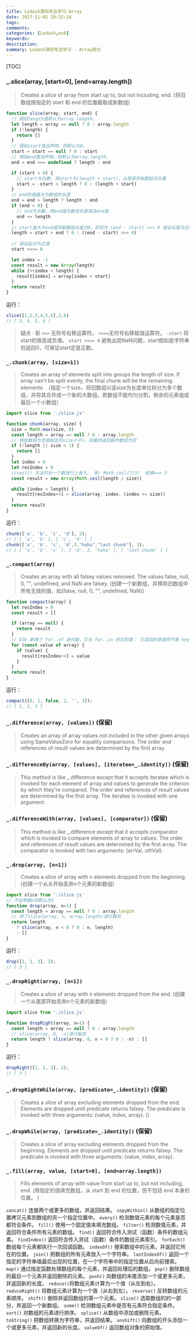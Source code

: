 ```yaml
---
title: Lodash源码写法学习-Array
date: 2017-11-02 20:32:24
tags:
comments:
categories: [Lodash,es6]
keywords:
description:
summary: Lodash源码写法学习 - Array部分
---
```


[TOC]

### _.slice(array, [start=0], [end=array.length])
> Creates a slice of array from start up to, but not including, end. (将旧数组按指定的 start 和 end 的位置截取成新数组)

```js
function slice(array, start, end) {
  // 假如length值默认为array.length。
  let length = array == null ? 0 : array.length
  if (!length) {
    return []
  }
  // 假如start值没声明，则默认为0。  
  start = start == null ? 0 : start
  // 假如end值没声明，则默认为array.length。  
  end = end === undefined ? length : end

  if (start < 0) {
    // start为负数，则start为(length + start)，从尾部开始数起点位置
    start = -start > length ? 0 : (length + start)
  }
  // end的值最大为数组的长度
  end = end > length ? length : end
  if (end < 0) {
    // end为负数，则end值为数组长度减去end值
    end += length
  }
  // start值大于end值则新数组长度为0，否则为 (end - start) >>> 0 保证长度为正值。
  length = start > end ? 0 : ((end - start) >>> 0)
  
  // 保证起点为正值
  start >>>= 0

  let index = -1
  const result = new Array(length)
  while (++index < length) {
    result[index] = array[index + start]
  }
  return result
}
```
运行：
```js
slice([1,2,3,4,5,6],2,6)
// [ 3, 4, 5, 6 ]
```

> 疑点 · 斩
`>>>` 无符号右移运算符。
`>>>=`无符号右移赋值运算符。
`-start` 将start的值变成负值。
`start >>>= 0` 避免出现NaN问题，start假如是字符串则返回0，可保证start定是正数。


### `_.chunk(array, [size=1])`
> Creates an array of elements split into groups the length of size. If array can't be split evenly, the final chunk will be the remaining elements. （指定一个size，将旧数组以该size为长度单位拆分为多个数组，并将其合并成一个新的大数组。若数组不能均匀分割，剩余的元素组成最后一个小数组）

```js
import slice from './slice.js'

function chunk(array, size) {
  size = Math.max(size, 0)
  const length = array == null ? 0 : array.length
  // 假如数组为空或指定的size小于1，则最终返回新的数组为空
  if (!length || size < 1) {
    return []
  }
  let index = 0
  let resIndex = 0
  //ceil() 方法可对一个数进行上舍入。 例: Math.ceil(7/3)  结果==> 3
  const result = new Array(Math.ceil(length / size))

  while (index < length) {
    result[resIndex++] = slice(array, index, (index += size))
  }
  return result
}
```
运行：
```js
chunk(['a', 'b', 'c', 'd'], 2);
// [ [ 'a', 'b' ], [ 'c', 'd' ] ]
chunk(['a', 'b', 'c', 'd',3,"haha","last chunk"], 3);
// [ [ 'a', 'b', 'c' ], [ 'd', 3, 'haha' ], [ 'last chunk' ] ]
```


### `_.compact(array)`
> Creates an array with all falsey values removed. The values false, null, 0, "", undefined, and NaN are falsey. (创建一个新数组，并移除旧数组中所有无效的值，如(false, null, 0, "", undefined, NaN))

```js
function compact(array) {
  let resIndex = 0
  const result = []

  if (array == null) {
    return result
  }
  // ES6 新增了 for..of 迭代器，它与 for..in 的区别是： 它返回的是值而不是 key
  for (const value of array) {
    if (value) {
      result[resIndex++] = value
    }
  }
  return result
}
```
运行：
```js
compact([0, 1, false, 2, '', 3]);
// [ 1, 2, 3 ]
```

### `_.difference(array, [values])` (保留)
> Creates an array of array values not included in the other given arrays using SameValueZero for equality comparisons. The order and references of result values are determined by the first array.

### `_.differenceBy(array, [values], [iteratee=_.identity])` (保留)
> This method is like _.difference except that it accepts iteratee which is invoked for each element of array and values to generate the criterion by which they're compared. The order and references of result values are determined by the first array. The iteratee is invoked with one argument:
### `_.differenceWith(array, [values], [comparator])` (保留)
> This method is like _.difference except that it accepts comparator which is invoked to compare elements of array to values. The order and references of result values are determined by the first array. The comparator is invoked with two arguments: (arrVal, othVal).

### `_.drop(array, [n=1])`
> Creates a slice of array with n elements dropped from the beginning. (创建一个从头开始丢弃n个元素的新数组)

```js
import slice from './slice.js'
// 不加参数n则默认为1
function drop(array, n=1) {
  const length = array == null ? 0 : array.length
  // 用了slice(array, n, array.length)进行裁剪
  return length
    ? slice(array, n < 0 ? 0 : n, length)
    : []
}
```

运行：
```js
drop([1, 2, 3], 2);
// [ 3 ]
```

### `_.dropRight(array, [n=1])`
> Creates a slice of array with n elements dropped from the end. (创建一个从尾部开始丢弃n个元素的新数组)

```js
import slice from './slice.js'

function dropRight(array, n=1) {
  const length = array == null ? 0 : array.length
  // slice(array, 0, -n)进行裁剪
  return length ? slice(array, 0, n < 0 ? 0 : -n) : []
}
```

运行：
```js
dropRight([1, 2, 3], 2);
// [ 3 ]
```
### `_.dropRightWhile(array, [predicate=_.identity])` (保留)
> Creates a slice of array excluding elements dropped from the end. Elements are dropped until predicate returns falsey. The predicate is invoked with three arguments: (value, index, array). ()

### `_.dropWhile(array, [predicate=_.identity])` (保留)
> Creates a slice of array excluding elements dropped from the beginning. Elements are dropped until predicate returns falsey. The predicate is invoked with three arguments: (value, index, array).

### `_.fill(array, value, [start=0], [end=array.length])`
> Fills elements of array with value from start up to, but not including, end. (用指定的值填充数组，从 start 到 end 的位置，但不包括 end 本身的位置。 )


`concat()`	连接两个或更多的数组，并返回结果。
`copyWithin()`	从数组的指定位置拷贝元素到数组的另一个指定位置中。
`every()`	检测数值元素的每个元素是否都符合条件。
`fill()` 使用一个固定值来填充数组。
`filter()`	检测数值元素，并返回符合条件所有元素的数组。
`find()`	返回符合传入测试（函数）条件的数组元素。
`findIndex()`	返回符合传入测试（函数）条件的数组元素索引。
`forEach()`	数组每个元素都执行一次回调函数。
`indexOf()`	搜索数组中的元素，并返回它所在的位置。
`join()`	把数组的所有元素放入一个字符串。
`lastIndexOf()` 返回一个指定的字符串值最后出现的位置，在一个字符串中的指定位置从后向前搜索。
`map()`	通过指定函数处理数组的每个元素，并返回处理后的数组。
`pop()`	删除数组的最后一个元素并返回删除的元素。
`push()`	向数组的末尾添加一个或更多元素，并返回新的长度。
`reduce()`将数组元素计算为一个值（从左到右）。
`reduceRight()`	将数组元素计算为一个值（从右到左）。
`reverse()`	 反转数组的元素顺序。
`shift()`	删除并返回数组的第一个元素。
`slice()`	选取数组的的一部分，并返回一个新数组。
`some()`	检测数组元素中是否有元素符合指定条件。
`sort()`	对数组的元素进行排序。
`splice()`	从数组中添加或删除元素。
`toString()`	把数组转换为字符串，并返回结果。
`unshift()`	向数组的开头添加一个或更多元素，并返回新的长度。
`valueOf()`	返回数组对象的原始值。
